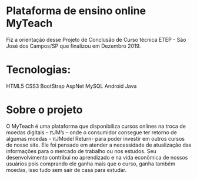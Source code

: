 # Plataforma de ensino online MyTeach

Fiz a orientação desse Projeto de Conclusão de Curso técnica ETEP - São José dos Campos/SP que finalizou em
Dezembro 2019.

# Tecnologias:
HTML5
CSS3
BootStrap
AspNet
MySQL
Android
Java

# Sobre o projeto
O MyTeach é uma plataforma que disponibiliza cursos onlines na troca de
moedas digitais – πJM’s – onde o consumidor consegue ter retorno de algumas
moedas - πJModel Return- para poder investir em outros cursos de nosso site. Ele
foi pensado em atender a necessidade de atualização das informações para o
mercado de trabalho ou nos estudos. Seu desenvolvimento contribui no aprendizado
e na vida econômica de nossos usuários pois comprando ele ganha mais que o
curso, ganha também moedas, isso tudo sem sair de casa para estudar.
